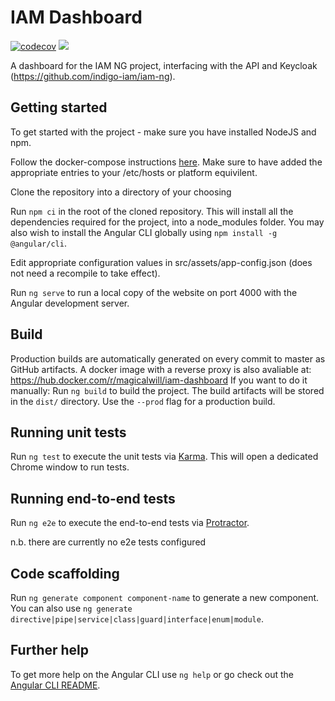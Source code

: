 # IAM Dashboard

[![codecov](https://codecov.io/gh/stfc/iam-dashboard/branch/master/graph/badge.svg)](https://codecov.io/gh/stfc/iam-dashboard)
![](https://github.com/stfc/iam-dashboard/workflows/Build,%20test,%20publish%20(master)/badge.svg)


A dashboard for the IAM NG project, interfacing with the API and Keycloak (https://github.com/indigo-iam/iam-ng).

## Getting started

To get started with the project - make sure you have installed NodeJS and npm.

Follow the docker-compose instructions [here](https://github.com/indigo-iam/iam-ng/blob/master/compose/README.md). Make sure to have added the appropriate entries to your /etc/hosts or platform equivilent. 

Clone the repository into a directory of your choosing

Run `npm ci` in the root of the cloned repository. This will install all the dependencies required for the project, into a node_modules folder. You may also wish to install the Angular CLI globally using `npm install -g @angular/cli`.

Edit appropriate configuration values in src/assets/app-config.json (does not need a recompile to take effect).

Run `ng serve` to run a local copy of the website on port 4000 with the Angular development server.

## Build

Production builds are automatically generated on every commit to master as GitHub artifacts. 
A docker image with a reverse proxy is also avaliable at: https://hub.docker.com/r/magicalwill/iam-dashboard
If you want to do it manually:
Run `ng build` to build the project. The build artifacts will be stored in the `dist/` directory. Use the `--prod` flag for a production build. 

## Running unit tests

Run `ng test` to execute the unit tests via [Karma](https://karma-runner.github.io). This will open a dedicated Chrome window to run tests.

## Running end-to-end tests

Run `ng e2e` to execute the end-to-end tests via [Protractor](http://www.protractortest.org/).

n.b. there are currently no e2e tests configured

## Code scaffolding

Run `ng generate component component-name` to generate a new component. You can also use `ng generate directive|pipe|service|class|guard|interface|enum|module`.

## Further help

To get more help on the Angular CLI use `ng help` or go check out the [Angular CLI README](https://github.com/angular/angular-cli/blob/master/README.md).
